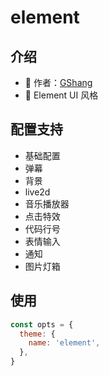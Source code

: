 <script setup>
import Screenshot from '../components/Screenshot.vue'
</script>

# element

<ClientOnly>
  <Screenshot 
      desktop="待上传..."
      pad="待上传..."
      phone="待上传..."
  />
</ClientOnly>

## 介绍

- 👔 作者：[GShang](https://www.cnblogs.com/gshang/)
- 🎨 Element UI 风格

## 配置支持

- 基础配置
- 弹幕
- 背景
- live2d
- 音乐播放器
- 点击特效
- 代码行号
- 表情输入
- 通知
- 图片灯箱

## 使用


```js
const opts = {
  theme: {
    name: 'element',
  },
}
```
